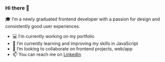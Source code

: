 ### Hi there 👋

:mortar_board: I’m a newly graduated frontend developer with a passion for design and consistently good user experiences.

- :computer: I’m currently working on my portfolio
- 🌱 I’m currently learning and improving my skills in JavaScript
- 👯 I’m looking to collaborate on frontend projects, web/app
- 📫 You can reach me on [LinkedIn](https://www.linkedin.com/in/michelle-kristine-narverud-11052715b/)



<!--
**devMichelle/devMichelle** is a ✨ _special_ ✨ repository because its `README.md` (this file) appears on your GitHub profile.

Here are some ideas to get you started:

- 🔭 I’m currently working on ...
- 🌱 I’m currently learning JavaScript
- 👯 I’m looking to collaborate on frontend projects, web/app.

- 📫 How to reach me: ...
- 😄 Pronouns: ...
- ⚡ Fun fact: ...
-->
